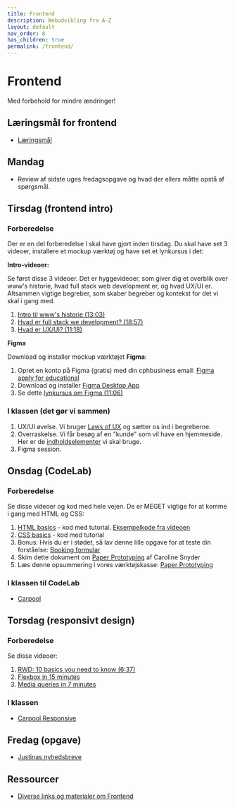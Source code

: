 ```yaml
---
title: Frontend
description: Webudvikling fra A-Z
layout: default
nav_order: 8
has_children: true
permalink: /frontend/
---
```

# Frontend

Med forbehold for mindre ændringer!

## Læringsmål for frontend

- [Læringsmål](./laeringsmaal.md)

## Mandag

- Review af sidste uges fredagsopgave og hvad der ellers måtte opstå af spørgsmål.

## Tirsdag (frontend intro)

### Forberedelse

Der er en del forberedelse I skal have gjort inden tirsdag. Du skal have set 3 videoer, installere et mockup værktøj og have set et lynkursus i det:

**Intro-videoer:**

Se først disse 3 videoer. Det er hyggevideoer, som giver dig et overblik over www's historie, hvad full stack web development er, og hvad UX/UI er. Altsammen vigtige begreber, som skaber begreber og kontekst for det vi skal i gang med.

1. [Intro til www's historie (13:03)](https://cphbusiness.cloud.panopto.eu/Panopto/Pages/Viewer.aspx?id=f3f1894d-05fc-4b9c-8b7f-b083010c1da1)
2. [Hvad er full stack we development? (18:57)](https://cphbusiness.cloud.panopto.eu/Panopto/Pages/Viewer.aspx?id=a17856b5-4dfd-4a9f-bb49-b08301221b06)
3. [Hvad er UX/UI? (11:18)](https://cphbusiness.cloud.panopto.eu/Panopto/Pages/Viewer.aspx?id=3e8bfcf9-49ca-4587-890b-b08500ede1b6)

**Figma**

Download og installer mockup værktøjet **Figma**:

1. Opret en konto på Figma (gratis) med din cphbusiness email: [Figma apply for educational](https://www.figma.com/education/students/)
2. Download og installer [Figma Desktop App](https://www.figma.com/downloads/)
3. Se dette [lynkursus om Figma  (11:06)](https://www.youtube.com/watch?t=1&v=nZ57MPVbHUg)

### I klassen (det gør vi sammen)

1. UX/UI øvelse. Vi bruger [Laws of UX](https://lawsofux.com/en/) og sætter os ind i begreberne.
2. Overraskelse. Vi får besøg af en "kunde" som vil have en hjemmeside. Her er de [indholdselementer](./exercises/nyhedsbrev.md) vi skal bruge.
3. Figma session.

## Onsdag (CodeLab)

### Forberedelse

Se disse videoer og kod med hele vejen. De er MEGET vigtige for at komme i gang med HTML og CSS:

1. [HTML basics](https://cphbusiness.cloud.panopto.eu/Panopto/Pages/Viewer.aspx?id=b6652f11-6708-4e14-b892-b08801607448) - kod med tutorial. [Eksempelkode fra videoen](https://github.com/dat2Cph/content/blob/main/webstack/frontend/basic_html/index.html)
2. [CSS basics](https://cphbusiness.cloud.panopto.eu/Panopto/Pages/Viewer.aspx?id=e7566bb5-144e-45e0-b5c2-b1290156320a) - kod med tutorial
3. Bonus: Hvis du er i stødet, så lav denne lille opgave for at teste din forståelse: [Booking formular](./exercises/bookingform.md)
4. Skim dette dokument om [Paper Prototyping](./docs/paper_prototyping.pdf) af Caroline Snyder
5. Læs denne opsummering i vores værktøjskasse: [Paper Prototyping](../toolbox/sys/prototyping/paper_prototyping.md)

### I klassen til CodeLab

- [Carpool](./exercises/carpool.md)

## Torsdag (responsivt design)

### Forberedelse

Se disse videoer:

1. [RWD: 10 basics you need to know (6:37)](https://www.youtube.com/watch?v=zF6VSky4SIc)
2. [Flexbox in 15 minutes](https://www.youtube.com/watch?v=fYq5PXgSsbE)
3. [Media queries in 7 minutes](https://www.youtube.com/watch?v=yU7jJ3NbPdA)

### I klassen

- [Carpool Responsive]()

## Fredag (opgave)

- [Justinas nyhedsbreve](./exercises/nyhedsbrev.md)

## Ressourcer

- [Diverse links og materialer om Frontend](./resources.md)
